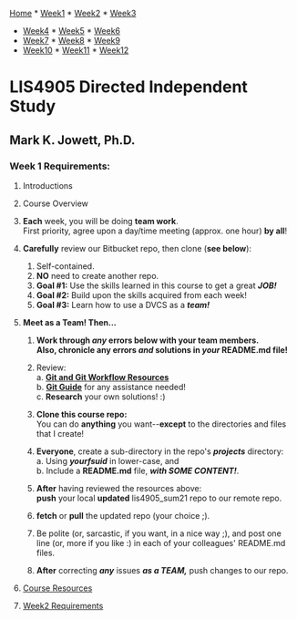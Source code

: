 [Home](../README.md "Home") * [Week1](../week1/README.md "Week1") * [Week2](../week2/README.md "Week2") * [Week3](../week3/README.md "Week3")
* [Week4](../week4/README.md "Week4") * [Week5](../week5/README.md "Week5") * [Week6](../week6/README.md "Week6") 
* [Week7](../week7/README.md "Week7") * [Week8](../week8/README.md "Week8") * [Week9](../week9/README.md "Week9") 
* [Week10](../week10/README.md "Week10") * [Week11](../week11/README.md "Week11") * [Week12](../week12/README.md "Week12")

# LIS4905 Directed Independent Study

## Mark K. Jowett, Ph.D.

### Week 1 Requirements:

1. Introductions
2. Course Overview
3. **Each** week, you will be doing **team work**.  
    First priority, agree upon a day/time meeting (approx. one hour) **by all**!
4. **Carefully** review our Bitbucket repo, then clone (**see below**):
    1. Self-contained.
    2. **NO** need to create another repo.
    3. **Goal #1:** Use the skills learned in this course to get a great ***JOB!***
    4. **Goal #2:** Build upon the skills acquired from each week!
    5. **Goal #3:** Learn how to use a DVCS as a ***team!***
    
5. **Meet as a Team! Then...**
   
    1. **Work through *any* errors below with your team members.  
    Also, chronicle any errors *and* solutions in *your* README.md file!**  
    
    2. Review:  
        a. **[Git and Git Workflow Resources](../resources/README.md "Git and Git Workflow Resources")**  
        b. **[Git Guide](../resources/git_guide.md "Git Guide")** for any assistance needed!  
        c. **Research** your own solutions! :)  
      
    3. **Clone this course repo:**  
    You can do **anything** you want--**except** to the directories and files that I create!
      
    4. **Everyone**, create a sub-directory in the repo's ***projects*** directory:  
        a. Using ***yourfsuid*** in lower-case, and  
        b. Include a **README.md** file, ***with SOME CONTENT!***.  
      
    5. **After** having reviewed the resources above:  
    **push** your local **updated** lis4905_sum21 repo to our remote repo.
          
    6. **fetch** or **pull** the updated repo (your choice ;).
    
    7. Be polite (or, sarcastic, if you want, in a nice way ;), and post one line (or, more if you like :) in each of your colleagues' README.md files.
      
    8. **After** correcting ***any*** issues ***as a TEAM,*** push changes to our repo.
    
6. [Course Resources](../resources/README.md "Course Resources")  
7. [Week2 Requirements](../week2/README.md "Week2")

